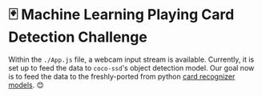# 🃏 Machine Learning Playing Card Detection Challenge
Within the `./App.js` file, a webcam input stream is available. Currently, it is set up to feed the data to `coco-ssd`'s object detection model. Our goal now is to feed the data to the freshly-ported from python [card recognizer models](https://github.com/dharm1k987/Card_Recognizer). 😊
